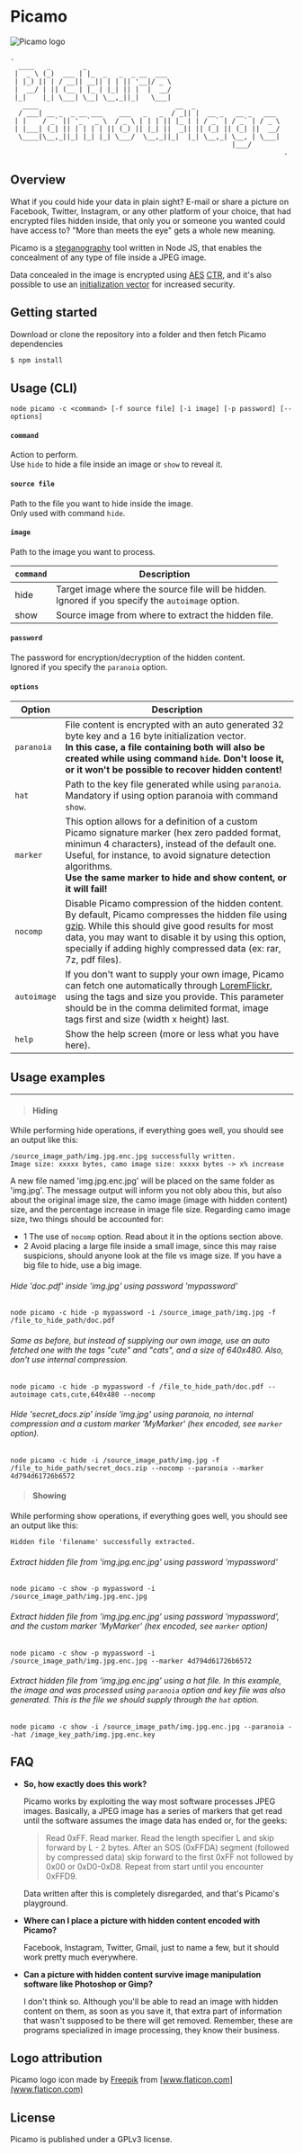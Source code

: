 # Picamo
![Picamo logo](https://github.com/someguycrafting/picamo/blob/master/logo/logo.png)

```text
.
  ____   _        _                                                
 |  _ \ (_)  ___ | |_  _   _  _ __  ___                            
 | |_) || | / __|| __|| | | || '__|/ _ \                           
 |  __/ | || (__ | |_ | |_| || |  |  __/                           
 |_|    |_| \___| \__| \__,_||_|   \___|                           
   ____                                  __  _                     
  / ___| __ _  _ __ ___    ___   _   _  / _|| |  __ _   __ _   ___
 | |    / _` || '_ ` _ \  / _ \ | | | || |_ | | / _` | / _` | / _ \
 | |___| (_| || | | | | || (_) || |_| ||  _|| || (_| || (_| ||  __/
  \____|\__,_||_| |_| |_| \___/  \__,_||_|  |_| \__,_| \__, | \___|
                                                       |___/       
                                                                    .
```                        

## Overview

What if you could hide your data in plain sight? E-mail or share a picture on Facebook, Twitter, Instagram, or any other platform of your choice, that had encrypted files hidden inside, that only you or someone you wanted could have access to?  "More than meets the eye" gets a whole new meaning.

Picamo is a [steganography](https://en.wikipedia.org/wiki/Steganography") tool written in Node JS, that enables the concealment of any type of file inside a JPEG image.

Data concealed in the image is encrypted using [AES](en.wikipedia.org/wiki/Advanced_Encryption_Standard) [CTR](https://en.wikipedia.org/wiki/Block_cipher_mode_of_operation), and it's also possible to use an [initialization vector](https://en.wikipedia.org/wiki/Initialization_vector") for increased security.

## Getting started
Download or clone the repository into a folder and then fetch Picamo dependencies
```sh
$ npm install
```
## Usage (CLI)

```text
node picamo -c <command> [-f source file] [-i image] [-p password] [--options]
```
#### `command`
Action to perform.<br/>
Use `hide` to hide a file inside an image or `show` to reveal it.

#### `source file`
Path to the file you want to hide inside the image.<br/>
Only used with command `hide`.

#### `image`
Path to the image you want to process.

`command`   | Description
------------|------------
hide        | Target image where the source file will be hidden.<br/>Ignored if you specify the `autoimage` option.
show        | Source image from where to extract the hidden file.

#### `password`
The password for encryption/decryption of the hidden content. <br/>Ignored if you specify the `paranoia` option.

#### `options`
Option        | Description
--------------|------------
`paranoia`    | File content is encrypted with an auto generated 32 byte key and a 16 byte initialization vector.<br/>**In this case, a file containing both will also be created while using command `hide`. Don't loose it, or it won't be possible to recover hidden content!**
`hat`         | Path to the key file generated while using `paranoia`.<br/>Mandatory if using option paranoia with command `show`.
`marker`      | This option allows for a definition of a custom Picamo signature marker (hex zero padded format, minimun 4 characters), instead of the default one.<br/>Useful, for instance, to avoid signature detection algorithms.<br/>**Use the same marker to hide and show content, or it will fail!**
`nocomp`      | Disable Picamo compression of the hidden content.<br/>By default, Picamo compresses the hidden file using [gzip](https://en.wikipedia.org/wiki/Gzip). While this should give good results for most data, you may want to disable it by using this option, specially if adding highly compressed data (ex: rar, 7z, pdf files).
`autoimage`   | If you don't want to supply your own image, Picamo can fetch one automatically through [LoremFlickr](http://loremflickr.com), using the tags and size you provide. This parameter should be in the comma delimited format, image tags first and size (width x height) last.
`help`   | Show the help screen (more or less what you have here).

## Usage examples
----------
>#### Hiding
While performing hide operations, if everything goes well, you should see an output like this:
```text
/source_image_path/img.jpg.enc.jpg successfully written.
Image size: xxxxx bytes, camo image size: xxxxx bytes -> x% increase
```
A new file named 'img.jpg.enc.jpg' will be placed on the same folder as 'img.jpg'.
The message output will inform you not obly abou this, but also about the original image size, the camo image (image with hidden content) size, and the percentage increase in image file size. Regarding camo image size, two things should be accounted for:
* 1 The use of `nocomp` option. Read about it in the options section above.
* 2 Avoid placing a large file inside a small image, since this may raise suspicions, should anyone look at the file vs image size. If you have a big file to hide, use a big image.

###### Hide 'doc.pdf' inside 'img.jpg' using password 'mypassword'
```text
node picamo -c hide -p mypassword -i /source_image_path/img.jpg -f /file_to_hide_path/doc.pdf
```
###### Same as before, but instead of supplying our own image, use an auto fetched one with the tags "cute" and "cats", and a size of 640x480. Also, don't use internal compression.
```text
node picamo -c hide -p mypassword -f /file_to_hide_path/doc.pdf --autoimage cats,cute,640x480 --nocomp
```
###### Hide 'secret_docs.zip' inside 'img.jpg' using paranoia, no internal compression and a custom marker 'MyMarker' (hex encoded, see `marker` option).
```text
node picamo -c hide -i /source_image_path/img.jpg -f /file_to_hide_path/secret_docs.zip --nocomp --paranoia --marker 4d794d61726b6572
```

>#### Showing
While performing show operations, if everything goes well, you should see an output like this:
```text
Hidden file 'filename' successfully extracted.
```

###### Extract hidden file from 'img.jpg.enc.jpg' using password 'mypassword'
```text
node picamo -c show -p mypassword -i /source_image_path/img.jpg.enc.jpg
```

###### Extract hidden file from 'img.jpg.enc.jpg' using password 'mypassword', and the custom marker 'MyMarker' (hex encoded, see `marker` option)
```text
node picamo -c show -p mypassword -i /source_image_path/img.jpg.enc.jpg --marker 4d794d61726b6572
```

###### Extract hidden file from 'img.jpg.enc.jpg' using a hat file. In this example, the image and was processed using `paranoia` option and key file was also generated. This is the file we should supply through the `hat` option.

```text
node picamo -c show -i /source_image_path/img.jpg.enc.jpg --paranoia --hat /image_key_path/img.jpg.enc.key
```

## FAQ
* **So, how exactly does this work?**

  Picamo works by exploiting the way most software processes JPEG images. Basically, a JPEG image has a series of markers that get read until the software assumes the image data has ended or, for the geeks:
  > Read 0xFF. Read marker. Read the length specifier L and skip forward by L - 2 bytes. After an SOS (0xFFDA) segment (followed by compressed data) skip forward to the first 0xFF not followed by 0x00 or 0xD0-0xD8. Repeat from start until you encounter 0xFFD9.

  Data written after this is completely disregarded, and that's Picamo's playground.

* **Where can I place a picture with hidden content encoded with Picamo?**

  Facebook, Instagram, Twitter, Gmail, just to name a few, but it should work pretty much everywhere.

* **Can a picture with hidden content survive image manipulation software like Photoshop or Gimp?**

  I don't think so. Although you'll be able to read an image with hidden content on them, as soon as you save it, that extra part of information that wasn't supposed to be there will get removed. Remember, these are programs specialized in image processing, they know their business.

## Logo attribution
Picamo logo icon made by [Freepik](http://www.flaticon.com/authors/freepik) from [www.flaticon.com](www.flaticon.com)

## License
Picamo is published under a GPLv3 license.
